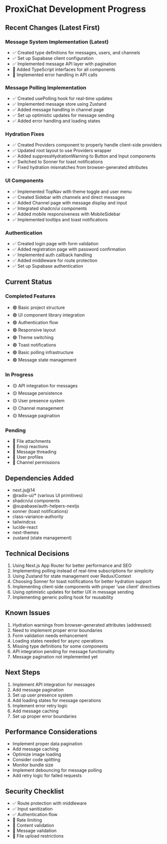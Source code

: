 # ProxiChat Development Progress

## Recent Changes (Latest First)

### Message System Implementation (Latest)
- ✅ Created type definitions for messages, users, and channels
- ✅ Set up Supabase client configuration
- ✅ Implemented message API layer with pagination
- 🔧 Added TypeScript interfaces for all components
- 🔧 Implemented error handling in API calls

### Message Polling Implementation
- ✅ Created usePolling hook for real-time updates
- ✅ Implemented message store using Zustand
- ✅ Added message handling in channel page
- ✅ Set up optimistic updates for message sending
- ✅ Added error handling and loading states

### Hydration Fixes
- ✅ Created Providers component to properly handle client-side providers
- ✅ Updated root layout to use Providers wrapper
- ✅ Added suppressHydrationWarning to Button and Input components
- ✅ Switched to Sonner for toast notifications
- ✅ Fixed hydration mismatches from browser-generated attributes

### UI Components
- ✅ Implemented TopNav with theme toggle and user menu
- ✅ Created Sidebar with channels and direct messages
- ✅ Added Channel page with message display and input
- ✅ Integrated shadcn/ui components
- ✅ Added mobile responsiveness with MobileSidebar
- ✅ Implemented tooltips and toast notifications

### Authentication
- ✅ Created login page with form validation
- ✅ Added registration page with password confirmation
- ✅ Implemented auth callback handling
- ✅ Added middleware for route protection
- ✅ Set up Supabase authentication

## Current Status

### Completed Features
- 🟢 Basic project structure
- 🟢 UI component library integration
- 🟢 Authentication flow
- 🟢 Responsive layout
- 🟢 Theme switching
- 🟢 Toast notifications
- 🟢 Basic polling infrastructure
- 🟢 Message state management

### In Progress
- 🟡 API integration for messages
- 🟡 Message persistence
- 🟡 User presence system
- 🟡 Channel management
- 🟡 Message pagination

### Pending
- 🔴 File attachments
- 🔴 Emoji reactions
- 🔴 Message threading
- 🔴 User profiles
- 🔴 Channel permissions

## Dependencies Added
- next.js@14
- @radix-ui/* (various UI primitives)
- shadcn/ui components
- @supabase/auth-helpers-nextjs
- sonner (toast notifications)
- class-variance-authority
- tailwindcss
- lucide-react
- next-themes
- zustand (state management)

## Technical Decisions
1. Using Next.js App Router for better performance and SEO
2. Implementing polling instead of real-time subscriptions for simplicity
3. Using Zustand for state management over Redux/Context
4. Choosing Sonner for toast notifications for better hydration support
5. Implementing client-side components with proper 'use client' directives
6. Using optimistic updates for better UX in message sending
7. Implementing generic polling hook for reusability

## Known Issues
1. Hydration warnings from browser-generated attributes (addressed)
2. Need to implement proper error boundaries
3. Form validation needs enhancement
4. Loading states needed for async operations
5. Missing type definitions for some components
6. API integration pending for message functionality
7. Message pagination not implemented yet

## Next Steps
1. Implement API integration for messages
2. Add message pagination
3. Set up user presence system
4. Add loading states for message operations
5. Implement error retry logic
6. Add message caching
7. Set up proper error boundaries

## Performance Considerations
- Implement proper data pagination
- Add message caching
- Optimize image loading
- Consider code splitting
- Monitor bundle size
- Implement debouncing for message polling
- Add retry logic for failed requests

## Security Checklist
- ✅ Route protection with middleware
- ✅ Input sanitization
- ✅ Authentication flow
- 🔲 Rate limiting
- 🔲 Content validation
- 🔲 Message validation
- 🔲 File upload restrictions 